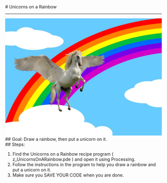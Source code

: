 
 <div id="recipeLeftColumn">
  # Unicorns on a Rainbow
  <hr/>
  <img alt="unicorn rainbow image" src="./unicornOnRainbow.png"/>
  <div id="recipeGoal">
   ## Goal:
   Draw a rainbow, then put a unicorn on it.
  </div>
 </div>
 <div id="recipeRightColumn">
  <div id="recipeSteps">
   ## Steps:
   <ol id="stepList">
    <li>
     Find the Unicorns on a Rainbow recipe program ( z_UnicornsOnARainbow.pde ) and open it using Processing.
    </li>
    <li>
     Follow the instructions in the program to help you draw a rainbow and put a unicorn on it.
    </li>
    <li>
     Make sure you SAVE YOUR CODE when you are done.
    </li>
   </ol>
  </div>
 </div>


